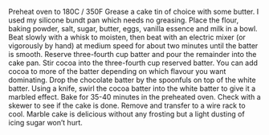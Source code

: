 Preheat oven to 180C / 350F
Grease a cake tin of choice with some butter. I used my silicone bundt pan which needs no greasing.
Place the flour, baking powder, salt, sugar, butter, eggs, vanilla essence and milk in a bowl.
Beat slowly with a whisk to moisten, then beat with an electric mixer (or vigorously by hand) at medium speed for about two minutes until the batter is smooth.
Reserve three-fourth cup batter and pour the remainder into the cake pan.
Stir cocoa into the three-fourth cup reserved batter. You can add cocoa to more of the batter depending on which flavour you want dominating.
Drop the chocolate batter by the spoonfuls on top of the white batter.
Using a knife, swirl the cocoa batter into the white batter to give it a marbled effect.
Bake for 35-40 minutes in the preheated oven. Check with a skewer to see if the cake is done.
Remove and transfer to a wire rack to cool.
Marble cake is delicious without any frosting but a light dusting of icing sugar won’t hurt.